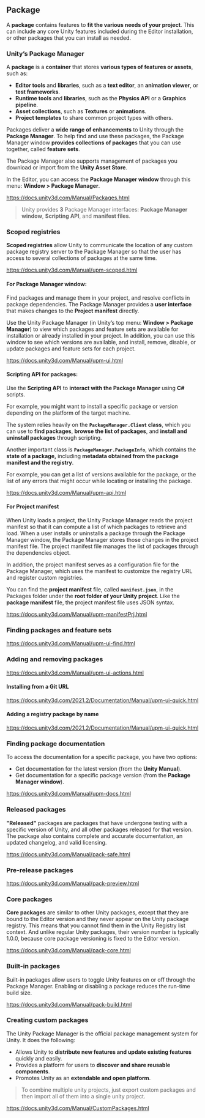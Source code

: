 ## Package 
A **package** contains features to **fit the various needs of your project**. This can include any core Unity features included during the Editor installation, or other packages that you can install as needed.

### Unity’s Package Manager
A **package** is a **container** that stores **various types of features or assets**, such as:

- **Editor tools** and **libraries**, such as a **text editor**, an **animation viewer**, or **test frameworks**.
- **Runtime tools** and **libraries**, such as the **Physics API** or a **Graphics pipeline**.
- **Asset collections**, such as **Textures** or **animations**.
- **Project templates** to share common project types with others.

Packages deliver a **wide range of enhancements** to Unity through the **Package Manager**. To help find and use these packages, the Package Manager window **provides collections of package**s that you can use together, called **feature sets**.

The Package Manager also supports management of packages you download or import from the **Unity Asset Store**.

In the Editor, you can access the **Package Manager window** through this menu: **Window > Package Manager**.


https://docs.unity3d.com/Manual/Packages.html

> Unity provides **3** Package Manager interfaces:   **Package Manager window**, **Scripting API**, and **manifest files**.


### Scoped registries
**Scoped registries** allow Unity to communicate the location of any custom package registry server to the Package Manager so that the user has access to several collections of packages at the same time. 


https://docs.unity3d.com/Manual/upm-scoped.html

#### For Package Manager window:
Find packages and manage them in your project, and resolve conflicts in package dependencies. The Package Manager provides a **user interface** that makes changes to the **Project manifest** directly.

Use the Unity Package Manager (in Unity’s top menu: **Window > Package Manager**) to view which packages and feature sets are available for installation or already installed in your project. In addition, you can use this window to see which versions are available, and install, remove, disable, or update packages and feature sets for each project.
 
https://docs.unity3d.com/Manual/upm-ui.html


#### Scripting API for packages:
Use the **Scripting API** to **interact with the Package Manager** using **C#** scripts.

For example, you might want to install a specific package or version depending on the platform of the target machine.

The system relies heavily on the **`PackageManager.Client` class**, which you can use to **find packages**, **browse the list of packages**, and **install and uninstall packages** through scripting.

Another important class is **`PackageManager.PackageInfo`**, which contains the **state of a package,** including **metadata obtained from the package manifest and the registry**.

For example, you can get a list of versions available for the package, or the list of any errors that might occur while locating or installing the package.

https://docs.unity3d.com/Manual/upm-api.html


#### For Project manifest
When Unity loads a project, the Unity Package Manager reads the project manifest so that it can compute a list of which packages to retrieve and load. When a user installs or uninstalls a package through the Package Manager window, the Package Manager stores those changes in the project manifest file. The project manifest file manages the list of packages through the dependencies object.

In addition, the project manifest serves as a configuration file for the Package Manager, which uses the manifest to customize the registry URL and register custom registries.

You can find the **project manifest** file, called **`manifest.json`**, in the Packages folder under the **root folder of your Unity project**. Like the **package manifest** file, the project manifest file uses JSON syntax.

https://docs.unity3d.com/Manual/upm-manifestPrj.html

### Finding packages and feature sets
https://docs.unity3d.com/Manual/upm-ui-find.html

### Adding and removing packages
https://docs.unity3d.com/Manual/upm-ui-actions.html

#### Installing from a Git URL
https://docs.unity3d.com/2021.2/Documentation/Manual/upm-ui-quick.html

#### Adding a registry package by name
https://docs.unity3d.com/2021.2/Documentation/Manual/upm-ui-quick.html

### Finding package documentation
To access the documentation for a specific package, you have two options:

- Get documentation for the latest version (from the **Unity Manual**).
- Get documentation for a specific package version (from the **Package Manager window**).

https://docs.unity3d.com/Manual/upm-docs.html

### Released packages
**"Released"** packages are packages that have undergone testing with a specific version of Unity, and all other packages released for that version. The package also contains complete and accurate documentation, an updated changelog, and valid licensing.

https://docs.unity3d.com/Manual/pack-safe.html

### Pre-release packages
https://docs.unity3d.com/Manual/pack-preview.html


### Core packages
**Core packages** are similar to other Unity packages, except that they are bound to the Editor version and they never appear on the Unity package registry. This means that you cannot find them in the Unity Registry list context. And unlike regular Unity packages, their version number is typically 1.0.0, because core package versioning is fixed to the Editor version.

https://docs.unity3d.com/Manual/pack-core.html


### Built-in packages
Built-in packages allow users to toggle Unity features on or off through the Package Manager. Enabling or disabling a package reduces the run-time build size. 

https://docs.unity3d.com/Manual/pack-build.html


### Creating custom packages
The Unity Package Manager is the official package management system for Unity. It does the following:

- Allows Unity to **distribute new features and update existing features** quickly and easily.
- Provides a platform for users to **discover and share reusable components**.
- Promotes Unity as an **extendable and open platform**.




> To combine multiple unity projects, just export custom packages and then import all of them into a single unity project.


https://docs.unity3d.com/Manual/CustomPackages.html



